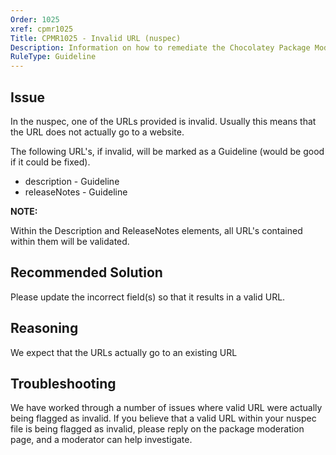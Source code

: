 ```yaml
---
Order: 1025
xref: cpmr1025
Title: CPMR1025 - Invalid URL (nuspec)
Description: Information on how to remediate the Chocolatey Package Moderation Rule 1025
RuleType: Guideline
---
```


## Issue

In the nuspec, one of the URLs provided is invalid. Usually this means that the URL does not actually go to a website.

The following URL's, if invalid, will be marked as a Guideline (would be good if it could be fixed).

* description - Guideline
* releaseNotes - Guideline

**NOTE:**

Within the Description and ReleaseNotes elements, all URL's contained within them will be validated.

## Recommended Solution

Please update the incorrect field(s) so that it results in a valid URL.

## Reasoning

We expect that the URLs actually go to an existing URL

## Troubleshooting

We have worked through a number of issues where valid URL were actually being flagged as invalid.  If you believe that a valid URL within your nuspec file is being flagged as invalid, please reply on the package moderation page, and a moderator can help investigate.
